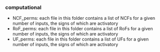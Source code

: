 ### computational
- NCF_perms: each file in this folder contains a list of NCFs for a given number of inputs, the signs of which are activatory 
- RoF_perms: each file in this folder contains a list of RoFs for a given number of inputs, the signs of which are activatory
- UF_perms: each file in this folder contains a list of UFs for a given number of inputs, the signs of which are activatory
